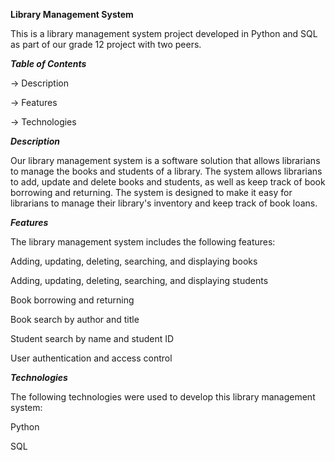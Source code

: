 **Library Management System**

This is a library management system project developed in Python and SQL as part of our grade 12 project with two peers.

_**Table of Contents**_

-> Description

-> Features

-> Technologies

_**Description**_

Our library management system is a software solution that allows librarians to manage the books and students of a library. The system allows librarians to add, update and delete books and students, as well as keep track of book borrowing and returning. The system is designed to make it easy for librarians to manage their library's inventory and keep track of book loans.

_**Features**_

The library management system includes the following features:

Adding, updating, deleting, searching, and displaying books

Adding, updating, deleting, searching, and displaying students

Book borrowing and returning

Book search by author and title

Student search by name and student ID

User authentication and access control

_**Technologies**_

The following technologies were used to develop this library management system:

Python

SQL
